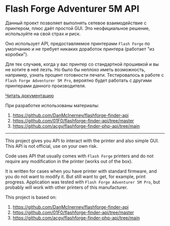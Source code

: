 # Flash Forge Adventurer 5M API

Данный проект позволяет выполнять сетевое взаимодействие с принтером, плюс даёт
простой GUI. Это неофициальное решение, используйте на свой страх и риск.

Оно использует API, предоставляемое принтерами `Flash Forge` по умолчанию и не
требует никаких доработок принтера (работает "из коробки").

Для тех случаев, когда у вас принтер со стандартной прошивкой и вы
не хотите в неё лезть. Но было бы неплохо иметь возможность, например, узнать
процент готовности печати. Тестировалось в работе
с `Flash Forge Adventurer 5M Pro`, вероятно будет работать с другими принтерами
данного производителя.

[Читать документацию](./doc/ru.md)

При разработке использованы материалы:

1. https://github.com/DanMcInerney/flashforge-finder-api
2. https://github.com/01F0/flashforge-finder-api/tree/master
3. https://github.com/acgy/flashforge-finder-php-api/tree/main

---

This project gives you API to interact with the printer and also simple GUI.
This API is not official, use on your own risk.

Code uses API that usually comes with `Flash Forge` printers and do not require
any modification in the printer (works out of the box).

It is written for cases when you have printer with standard firmware, and you
do not want to modify it. But still want to get, for example, print progress.
Application was tested with  `Flash Forge Adventurer 5M Pro`, but probably will
work with other printers of this manufacturer.

This project is based on:

1. https://github.com/DanMcInerney/flashforge-finder-api
2. https://github.com/01F0/flashforge-finder-api/tree/master
3. https://github.com/acgy/flashforge-finder-php-api/tree/main
